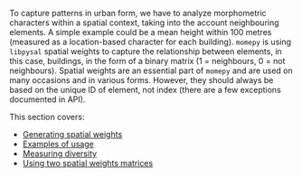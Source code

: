 To capture patterns in urban form, we have to analyze morphometric characters within a spatial context, taking into the account neighbouring elements. A simple example could be a mean height within 100 metres (measured as a location-based character for each building). `momepy` is using `libpysal` spatial weights to capture the relationship between elements, in this case, buildings, in the form of a binary matrix (1 = neighbours, 0 = not neighbours). Spatial weights are an essential part of `momepy` and are used on many occasions and in various forms. However, they should always be based on the unique ID of element, not index (there are a few exceptions documented in API).

This section covers:
* [Generating spatial weights](weights_nb)
* [Examples of usage](examples)
* [Measuring diversity](diversity)
* [Using two spatial weights matrices](two)

```python

```
